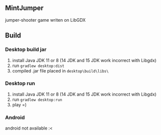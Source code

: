 ## MintJumper
jumper-shooter game writen on LibGDX

## Build
### Desktop build jar
1. install Java JDK 11 or 8 (14 JDK and 15 JDK work incorrect with Libgdx)
2. run `gradlew desktop:dist`
3. compiled .jar file placed in `desktop\build\libs\`

### Desktop run
1. install Java JDK 11 or 8 (14 JDK and 15 JDK work incorrect with Libgdx)
2. run `gradlew desktop:run`
3. play =)

### Android
android not available :<